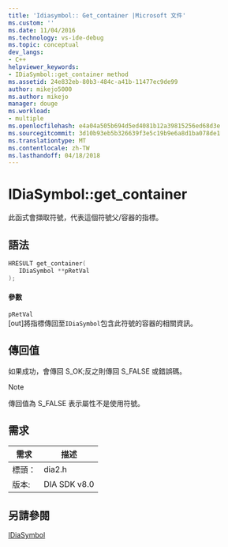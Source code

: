 ```yaml
---
title: 'Idiasymbol:: Get_container |Microsoft 文件'
ms.custom: ''
ms.date: 11/04/2016
ms.technology: vs-ide-debug
ms.topic: conceptual
dev_langs:
- C++
helpviewer_keywords:
- IDiaSymbol::get_container method
ms.assetid: 24e832eb-80b3-484c-a41b-11477ec9de99
author: mikejo5000
ms.author: mikejo
manager: douge
ms.workload:
- multiple
ms.openlocfilehash: e4a04a505b694d5ed4081b12a39815256ed68d3e
ms.sourcegitcommit: 3d10b93eb5b326639f3e5c19b9e6a8d1ba078de1
ms.translationtype: MT
ms.contentlocale: zh-TW
ms.lasthandoff: 04/18/2018
---
```

# <a name="idiasymbolgetcontainer"></a>IDiaSymbol::get_container
此函式會擷取符號，代表這個符號父/容器的指標。  
  
## <a name="syntax"></a>語法  
  
```C++  
HRESULT get_container(  
   IDiaSymbol **pRetVal  
);  
```  
  
#### <a name="parameters"></a>參數  
 `pRetVal`  
 [out]將指標傳回至`IDiaSymbol`包含此符號的容器的相關資訊。  
  
## <a name="return-value"></a>傳回值  
 如果成功，會傳回 S_OK;反之則傳回 S_FALSE 或錯誤碼。  
  
> [!NOTE]
>  傳回值為 S_FALSE 表示屬性不是使用符號。  
  
## <a name="requirements"></a>需求  
  
|需求|描述|  
|-----------------|-----------------|  
|標頭：|dia2.h|  
|版本:|DIA SDK v8.0|  
  
## <a name="see-also"></a>另請參閱  
 [IDiaSymbol](../../debugger/debug-interface-access/idiasymbol.md)